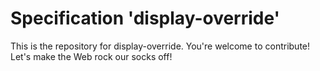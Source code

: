 
# Specification 'display-override'

This is the repository for display-override. You're welcome to contribute! Let's make the Web rock our socks
off!
